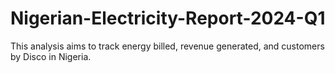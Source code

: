 # Nigerian-Electricity-Report-2024-Q1
This analysis aims to track energy billed, revenue generated, and customers by Disco in Nigeria.
